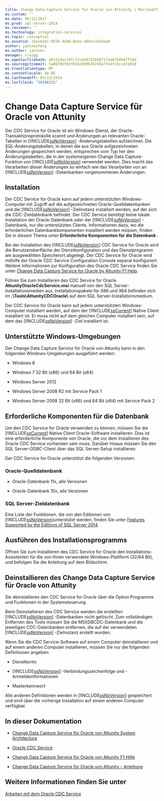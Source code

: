 ```yaml
---
title: Change Data Capture Service für Oracle von Attunity | Microsoft-Dokumentation
ms.custom: ''
ms.date: 06/13/2017
ms.prod: sql-server-2014
ms.reviewer: ''
ms.technology: integration-services
ms.topic: conceptual
ms.assetid: 22ec8a5c-9550-4d38-8a4a-485ec3e53ea8
author: janinezhang
ms.author: janinez
manager: craigg
ms.openlocfilehash: a01524acf4fc72cb50732650f1f2e6f58b4ff74d
ms.sourcegitcommit: 5a8678bf85f65be590676745a7fe4fcbcc47e83d
ms.translationtype: MT
ms.contentlocale: de-DE
ms.lasthandoff: 03/22/2019
ms.locfileid: "58388332"
---
```

# <a name="change-data-capture-service-for-oracle-by-attunity"></a>Change Data Capture Service für Oracle von Attunity
  Der CDC Service for Oracle ist ein Windows-Dienst, der Oracle-Transaktionsprotokolle scannt und Änderungen an relevanten Oracle-Tabellen in [!INCLUDE[ssNoVersion](../../includes/ssnoversion-md.md)] -Änderungstabellen aufzeichnet. Die SQL-Änderungstabellen, in denen die aus Oracle aufgezeichneten Änderungen gespeichert werden, entsprechen vom Typ her den Änderungstabellen, die in der systemeigenen Change Data Capture-Funktion von [!INCLUDE[ssNoVersion](../../includes/ssnoversion-md.md)] verwendet werden. Dies macht das Verarbeiten dieser Änderungen so einfach wie das Verarbeiten von an [!INCLUDE[ssNoVersion](../../includes/ssnoversion-md.md)] -Datenbanken vorgenommenen Änderungen.  
  
## <a name="installation"></a>Installation  
 Der CDC Service for Oracle kann auf jedem unterstützten Windows-Computer mit Zugriff auf die aufgezeichneten Oracle-Quelldatenbanken und die [!INCLUDE[ssNoVersion](../../includes/ssnoversion-md.md)] -Zielinstanz installiert werden, auf der sich die CDC-Zieldatenbank befindet. Der CDC Service benötigt keine lokale Installation der Oracle-Datenbank oder der [!INCLUDE[ssNoVersion](../../includes/ssnoversion-md.md)] -Datenbank, nur die unterstützten Clients. Informationen dazu, wo die erforderlichen Datenbankkomponenten installiert werden müssen, finden Sie in diesem Thema unter **Erforderliche Komponenten für die Datenbank** .  
  
 Bei der Installation des [!INCLUDE[ssNoVersion](../../includes/ssnoversion-md.md)] CDC Service for Oracle wird die Benutzeroberfläche der Dienstkonfiguration und das Dienstprogramm am ausgewählten Speicherort abgelegt. Der CDC Service for Oracle wird mithilfe der Oracle CDC Service Configuration Console separat konfiguriert. Weitere Informationen zur Konfiguration des Oracle CDC Service finden Sie unter [Change Data Capture Service for Oracle by Attunity F1 Help](change-data-capture-service-for-oracle-by-attunity-f1-help.md).  
  
 Führen Sie zum Installieren des CDC Service for Oracle **AttunityOracleCdcService.msi** manuell von den SQL Server-Installationsmedien aus. Installationspakete für X86 und X64 befinden sich im **.\Tools\AttunityCDCOracle\\**  auf dem SQL Server-Installationsmedium.  
  
 Der CDC Service for Oracle kann auf jedem unterstützten Windows-Computer installiert werden, auf dem der [!INCLUDE[ssCurrent](../../includes/sscurrent-md.md)] Native Client installiert ist. Er muss nicht auf dem gleichen Computer installiert sein, auf dem das [!INCLUDE[ssNoVersion](../../includes/ssnoversion-md.md)] -Ziel installiert ist.  
  
## <a name="supported-windows-environments"></a>Unterstützte Windows-Umgebungen  
 Der Change Data Capture Service für Oracle von Attunity kann in den folgenden Windows-Umgebungen ausgeführt werden:  
  
-   Windows 8  
  
-   Windows 7 32 Bit (x86) und 64 Bit (x64)  
  
-   Windows Server 2012  
  
-   Windows Server 2008 R2 mit Service Pack 1  
  
-   Windows Server 2008 32 Bit (x86) und 64 Bit (x64) mit Service Pack 2  
  
## <a name="database-prerequisites"></a>Erforderliche Komponenten für die Datenbank  
 Um den CDC Service for Oracle verwenden zu können, müssen Sie die [!INCLUDE[ssCurrent](../../includes/sscurrent-md.md)] Native Client Oracle-Software installieren. Dies ist eine erforderliche Komponente von Oracle, die vor dem Installieren des Oracle CDC Service vorhanden sein muss. Darüber hinaus müssen Sie den SQL Server-ODBC-Client über das SQL Server-Setup installieren.  
  
 Der CDC Service for Oracle unterstützt die folgenden Versionen:  
  
### <a name="source-oracle-database"></a>Oracle-Quelldatenbank  
  
-   Oracle-Datenbank 11x, alle Versionen  
  
-   Oracle-Datenbank 10x, alle Versionen  
  
### <a name="target-sql-server-database"></a>SQL Server-Zieldatenbank  
 Eine Liste der Funktionen, die von den Editionen von [!INCLUDE[ssNoVersion](../../includes/ssnoversion-md.md)]unterstützt werden, finden Sie unter [Features Supported by the Editions of SQL Server 2014](../../getting-started/features-supported-by-the-editions-of-sql-server-2014.md).  
  
## <a name="running-the-installation-program"></a>Ausführen des Installationsprogramms  
 Öffnen Sie zum Installieren des CDC Service for Oracle den Installations-Assistenten für die von Ihnen verwendete Windows-Plattform (32/64 Bit), und befolgen Sie die Anleitung auf dem Bildschirm.  
  
## <a name="uninstalling-change-data-capture-service-for-oracle-by-attunity"></a>Deinstallieren des Change Data Capture Service für Oracle von Attunity  
 Sie deinstallieren den CDC Service for Oracle über die Option Programme und Funktionen in der Systemsteuerung.  
  
 Beim Deinstallieren des CDC Service werden die erstellten [!INCLUDE[ssNoVersion](../../includes/ssnoversion-md.md)] -Datenbanken nicht gelöscht. Zum vollständigen Entfernen des Tools müssen Sie die MSXDBCDC-Datenbank und die jeweiligen CDC-Datenbanken entfernen, die auf der verwendeten [!INCLUDE[ssNoVersion](../../includes/ssnoversion-md.md)] -Zielinstanz erstellt wurden.  
  
 Wenn Sie die CDC Service-Software auf einem Computer deinstallieren und auf einem anderen Computer installieren, müssen Sie nur die folgenden Definitionen angeben:  
  
-   Dienstkonto  
  
-   [!INCLUDE[ssNoVersion](../../includes/ssnoversion-md.md)] -Verbindungszeichenfolge und -Anmeldeinformationen  
  
-   Masterkennwort  
  
 Alle anderen Definitionen werden in [!INCLUDE[ssNoVersion](../../includes/ssnoversion-md.md)] gespeichert und sind über die vorherige Installation auf einem anderen Computer verfügbar.  
  
## <a name="in-this-documentation"></a>In dieser Dokumentation  
  
-   [Change Data Capture Service für Oracle von Attunity System Architecture](change-data-capture-service-for-oracle-by-attunity-system-architecture.md)  
  
-   [Oracle CDC Service](the-oracle-cdc-service.md)  
  
-   [Change Data Capture Service für Oracle von Attunity F1 Hilfe](change-data-capture-service-for-oracle-by-attunity-f1-help.md)  
  
-   [Change Data Capture Service für Oracle von Attunity – Anleitung](change-data-capture-service-for-oracle-by-attunity-how-to-guide.md)  
  
## <a name="see-also"></a>Weitere Informationen finden Sie unter  
 [Arbeiten mit dem Oracle CDC Service](working-with-the-oracle-cdc-service.md)  
  
  
